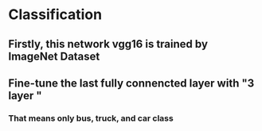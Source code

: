 # Classification
## Firstly, this network vgg16 is trained by ImageNet Dataset
## Fine-tune the last fully connencted layer with "3 layer "
### That means only bus, truck, and car class
